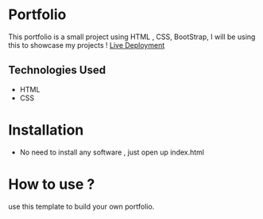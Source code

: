 # Portfolio
This portfolio is a small project using HTML , CSS, BootStrap, I will be using this to showcase my projects !
[Live Deployment](https://portfoliomain.elsam2.repl.co/)
## Technologies Used
- HTML
- CSS
# Installation
- No need to install any software , just open up index.html
# How to use ?
use this template to build your own portfolio.
